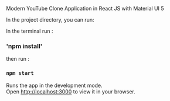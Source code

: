 Modern YouTube Clone Application in React JS with Material UI 5

In the project directory, you can run:

In the terminal run :

### 'npm install'

then run :

### `npm start`

Runs the app in the development mode.\
Open [http://localhost:3000](http://localhost:3000) to view it in your browser.
